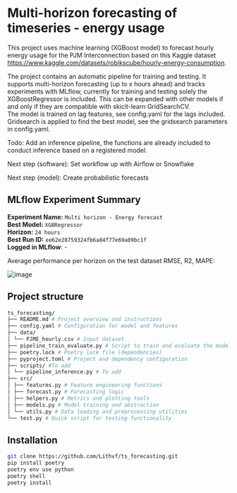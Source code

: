 # Multi-horizon forecasting of timeseries - energy usage

This project uses machine learning (XGBoost model) to forecast hourly energy usage for the PJM Interconnection based on this Kaggle dataset https://www.kaggle.com/datasets/robikscube/hourly-energy-consumption.  

The project contains an automatic pipeline for training and testing. It supports multi-horizon forecasting (up to x hours ahead) and tracks experiments with MLflow, currently for training and testing solely the XGBoostRegressor is included. This can be expanded with other models if and only if they are compatible with skicit-learn GridSearchCV.  
The model is trained on lag features, see config.yaml for the lags included. Gridsearch is applied to find the best model, see the gridsearch parameters in config.yaml.  

Todo: Add an inference pipeline, the functions are already included to conduct inference based on a registered model.  

Next step (software): Set workflow up with Airflow or Snowflake  

Next step (model): Create probabilistic forecasts

## MLflow Experiment Summary

**Experiment Name:** `Multi horizon - Energy forecast`  
**Best Model:** `XGBRegressor`  
**Horizon:** `24 hours`  
**Best Run ID:** `ee62e28759324fb6a84f77e69a09bc1f`  
**Logged in MLflow**: -  

Average performance per horizon on the test dataset RMSE, R2, MAPE:  


![image](https://github.com/user-attachments/assets/2d546dec-e53a-44c7-932d-f1e949e78ec3)

## Project structure
```bash
ts_forecasting/  
├── README.md # Project overview and instructions  
├── config.yaml # Configuration for model and features  
├── data/  
│ └── PJME_hourly.csv # Input dataset  
├── pipeline_train_evaluate.py # Script to train and evaluate the model  
├── poetry.lock # Poetry lock file (dependencies)  
├── pyproject.toml # Project and dependency configuration  
├── scripts/ #To add  
│ └── pipeline_inference.py # To add  
├── src/  
│ ├── features.py # Feature engineering functions  
│ ├── forecast.py # Forecasting logic  
│ ├── helpers.py # Metrics and plotting tools  
│ ├── models.py # Model training and abstraction  
│ └── utils.py # Data loading and preprocessing utilities  
└── test.py # Quick script for testing functionality
```

## Installation

```bash
git clone https://github.com/Lithvf/ts_forecasting.git
pip install poetry
poetry env use python
poetry shell
poetry install 
